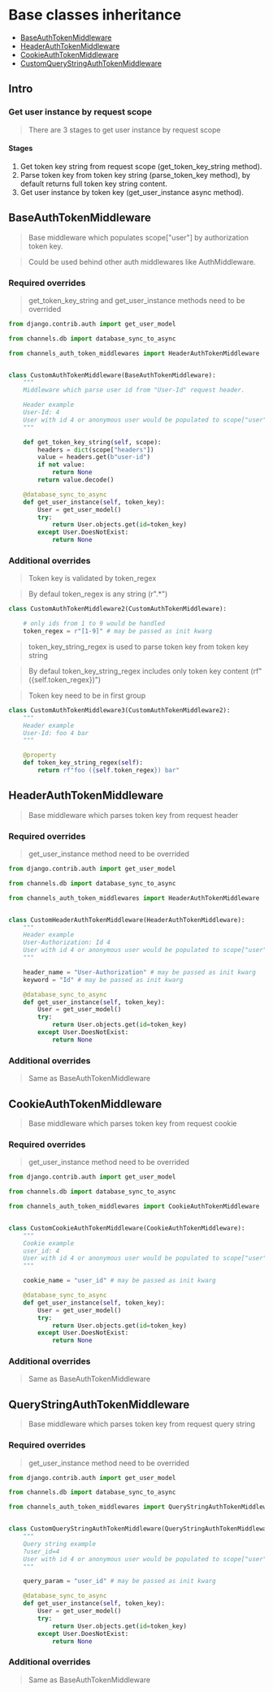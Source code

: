 # Base classes inheritance

- [BaseAuthTokenMiddleware](#baseauthtokenmiddleware)
- [HeaderAuthTokenMiddleware](#headerauthtokenmiddleware)
- [CookieAuthTokenMiddleware](#cookieauthtokenmiddleware)
- [CustomQueryStringAuthTokenMiddleware](#customquerystringauthtokenmiddleware)


## Intro

### Get user instance by request scope
> There are 3 stages to get user instance by request scope

#### Stages
1. Get token key string from request scope (get_token_key_string method).
2. Parse token key from token key string (parse_token_key method), by default returns full token key string content.
3. Get user instance by token key (get_user_instance async method).


## BaseAuthTokenMiddleware

> Base middleware which populates scope["user"] by authorization token key.

> Could be used behind other auth middlewares like AuthMiddleware.


### Required overrides

> get_token_key_string and get_user_instance methods need to be overrided

```python
from django.contrib.auth import get_user_model

from channels.db import database_sync_to_async

from channels_auth_token_middlewares import HeaderAuthTokenMiddleware


class CustomAuthTokenMiddleware(BaseAuthTokenMiddleware):
    """
    Middleware which parse user id from "User-Id" request header.

    Header example
    User-Id: 4
    User with id 4 or anonymous user would be populated to scope["user"].
    """

    def get_token_key_string(self, scope):
        headers = dict(scope["headers"])
        value = headers.get(b"user-id")
        if not value:
            return None
        return value.decode()

    @database_sync_to_async
    def get_user_instance(self, token_key):
        User = get_user_model()
        try:
            return User.objects.get(id=token_key)
        except User.DoesNotExist:
            return None
```

### Additional overrides

> Token key is validated by token_regex

> By defaul token_regex is any string (r".*")

```python
class CustomAuthTokenMiddleware2(CustomAuthTokenMiddleware):

    # only ids from 1 to 9 would be handled
    token_regex = r"[1-9]" # may be passed as init kwarg
```

> token_key_string_regex is used to parse token key from token key string

> By defaul token_key_string_regex includes only token key content (rf"({self.token_regex})")

> Token key need to be in first group


```python
class CustomAuthTokenMiddleware3(CustomAuthTokenMiddleware2):
    """
    Header example
    User-Id: foo 4 bar
    """

    @property
    def token_key_string_regex(self):
        return rf"foo ({self.token_regex}) bar"
```


## HeaderAuthTokenMiddleware

> Base middleware which parses token key from request header

### Required overrides

> get_user_instance method need to be overrided

```python
from django.contrib.auth import get_user_model

from channels.db import database_sync_to_async

from channels_auth_token_middlewares import HeaderAuthTokenMiddleware


class CustomHeaderAuthTokenMiddleware(HeaderAuthTokenMiddleware):
    """
    Header example
    User-Authorization: Id 4
    User with id 4 or anonymous user would be populated to scope["user"].
    """

    header_name = "User-Authorization" # may be passed as init kwarg
    keyword = "Id" # may be passed as init kwarg

    @database_sync_to_async
    def get_user_instance(self, token_key):
        User = get_user_model()
        try:
            return User.objects.get(id=token_key)
        except User.DoesNotExist:
            return None
```

### Additional overrides

> Same as BaseAuthTokenMiddleware


## CookieAuthTokenMiddleware

> Base middleware which parses token key from request cookie

### Required overrides

> get_user_instance method need to be overrided

```python
from django.contrib.auth import get_user_model

from channels.db import database_sync_to_async

from channels_auth_token_middlewares import CookieAuthTokenMiddleware


class CustomCookieAuthTokenMiddleware(CookieAuthTokenMiddleware):
    """
    Cookie example
    user_id: 4
    User with id 4 or anonymous user would be populated to scope["user"].
    """

    cookie_name = "user_id" # may be passed as init kwarg

    @database_sync_to_async
    def get_user_instance(self, token_key):
        User = get_user_model()
        try:
            return User.objects.get(id=token_key)
        except User.DoesNotExist:
            return None
```

### Additional overrides

> Same as BaseAuthTokenMiddleware


## QueryStringAuthTokenMiddleware

> Base middleware which parses token key from request query string

### Required overrides

> get_user_instance method need to be overrided

```python
from django.contrib.auth import get_user_model

from channels.db import database_sync_to_async

from channels_auth_token_middlewares import QueryStringAuthTokenMiddleware


class CustomQueryStringAuthTokenMiddleware(QueryStringAuthTokenMiddleware):
    """
    Query string example
    ?user_id=4
    User with id 4 or anonymous user would be populated to scope["user"].
    """

    query_param = "user_id" # may be passed as init kwarg

    @database_sync_to_async
    def get_user_instance(self, token_key):
        User = get_user_model()
        try:
            return User.objects.get(id=token_key)
        except User.DoesNotExist:
            return None
```

### Additional overrides

> Same as BaseAuthTokenMiddleware
